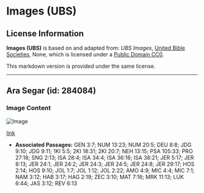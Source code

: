 # Images (UBS)

## License Information

**Images (UBS)** is based on and adapted from: _UBS Images_, [United Bible Societies](https://unitedbiblesocieties.org/), None, which is licensed under a [Public Domain CC0](https://creativecommons.org/public-domain/cc0/).

This markdown version is provided under the same license.



--------------------------------

## Ara Segar (id: 284084)

### Image Content

![Image](https://cdn.aquifer.bible/aquifer-content/resources/Media/WEB-0218_fig_fresh.jpg)

[link](https://cdn.aquifer.bible/aquifer-content/resources/Media/WEB-0218_fig_fresh.jpg)

* **Associated Passages:** GEN 3:7; NUM 13:23; NUM 20:5; DEU 8:8; JDG 9:10; JDG 9:11; 1KI 5:5; 2KI 18:31; 2KI 20:7; NEH 13:15; PSA 105:33; PRO 27:18; SNG 2:13; ISA 28:4; ISA 34:4; ISA 36:16; ISA 38:21; JER 5:17; JER 8:13; JER 24:1; JER 24:2; JER 24:3; JER 24:5; JER 24:8; JER 29:17; HOS 2:14; HOS 9:10; JOL 1:7; JOL 1:12; JOL 2:22; AMO 4:9; MIC 4:4; MIC 7:1; NAM 3:12; HAB 3:17; HAG 2:19; ZEC 3:10; MAT 7:16; MRK 11:13; LUK 6:44; JAS 3:12; REV 6:13

